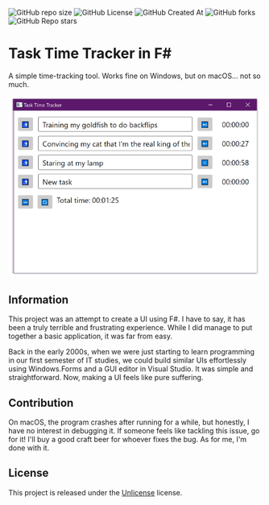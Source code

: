 
![GitHub repo size](https://img.shields.io/github/repo-size/The-TTT-Syndicate/task-time-tracker-fsharp)
![GitHub License](https://img.shields.io/github/license/The-TTT-Syndicate/task-time-tracker-fsharp)
![GitHub Created At](https://img.shields.io/github/created-at/The-TTT-Syndicate/task-time-tracker-fsharp)
![GitHub forks](https://img.shields.io/github/forks/The-TTT-Syndicate/task-time-tracker-fsharp)
![GitHub Repo stars](https://img.shields.io/github/stars/The-TTT-Syndicate/task-time-tracker-fsharp)

# Task Time Tracker in F#

A simple time-tracking tool. Works fine on Windows, but on macOS... not so much.

![task-time-tracker-fsharp.png](task-time-tracker-fsharp.png)

## Information

This project was an attempt to create a UI using F#. I have to say, it has been a truly terrible and frustrating experience. While I did manage to put together a basic application, it was far from easy.

Back in the early 2000s, when we were just starting to learn programming in our first semester of IT studies, we could build similar UIs effortlessly using Windows.Forms and a GUI editor in Visual Studio. It was simple and straightforward. Now, making a UI feels like pure suffering.

## Contribution

On macOS, the program crashes after running for a while, but honestly, I have no interest in debugging it. If someone feels like tackling this issue, go for it! I'll buy a good craft beer for whoever fixes the bug. As for me, I'm done with it.

## License

This project is released under the [Unlicense](LICENSE) license.
